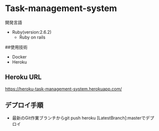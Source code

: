 # Task-management-system

開発言語
- Ruby(version:2.6.2)
  - Ruby on rails


##使用技術
- Docker
- Heroku


## Heroku URL
https://heroku-task-management-system.herokuapp.com/


## デプロイ手順

- 最新のGit作業ブランチからgit push heroku [LatestBranch]:masterでデプロイ





